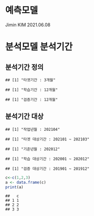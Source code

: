 예측모델
================
Jimin KIM
2021.06.08

# 분석모델 분석기간

## 분석기간 정의

    ## [1] "타겟기간 : 3개월"

    ## [1] "학습기간 : 12개월"

    ## [1] "검증기간 : 12개월"

## 분석기간 대상

    ## [1] "작업년월 : 202104"

    ## [1] "타겟 대상기간 : 202101 ~ 202103"

    ## [1] "기준년월 : 202012"

    ## [1] "학습 대상기간 : 202001 ~ 202012"

    ## [1] "검증 대상기간 : 201901 ~ 201912"

``` r
c<-c(1,2,3)
a <- data.frame(c)
print(a)
```

    ##   c
    ## 1 1
    ## 2 2
    ## 3 3
